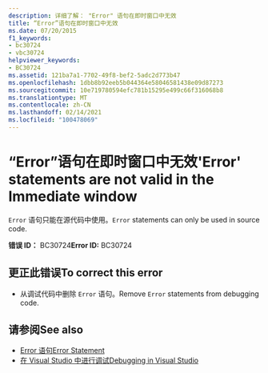 ```yaml
---
description: 详细了解： "Error" 语句在即时窗口中无效
title: “Error”语句在即时窗口中无效
ms.date: 07/20/2015
f1_keywords:
- bc30724
- vbc30724
helpviewer_keywords:
- BC30724
ms.assetid: 121ba7a1-7702-49f8-bef2-5adc2d773b47
ms.openlocfilehash: 1dbb8b92eeb5b044364e58046581438e09d87273
ms.sourcegitcommit: 10e719780594efc781b15295e499c66f316068b8
ms.translationtype: MT
ms.contentlocale: zh-CN
ms.lasthandoff: 02/14/2021
ms.locfileid: "100478069"
---
```

# <a name="error-statements-are-not-valid-in-the-immediate-window"></a><span data-ttu-id="da6f6-103">“Error”语句在即时窗口中无效</span><span class="sxs-lookup"><span data-stu-id="da6f6-103">'Error' statements are not valid in the Immediate window</span></span>

<span data-ttu-id="da6f6-104">`Error` 语句只能在源代码中使用。</span><span class="sxs-lookup"><span data-stu-id="da6f6-104">`Error` statements can only be used in source code.</span></span>  
  
 <span data-ttu-id="da6f6-105">**错误 ID：** BC30724</span><span class="sxs-lookup"><span data-stu-id="da6f6-105">**Error ID:** BC30724</span></span>  
  
## <a name="to-correct-this-error"></a><span data-ttu-id="da6f6-106">更正此错误</span><span class="sxs-lookup"><span data-stu-id="da6f6-106">To correct this error</span></span>  
  
- <span data-ttu-id="da6f6-107">从调试代码中删除 `Error` 语句。</span><span class="sxs-lookup"><span data-stu-id="da6f6-107">Remove `Error` statements from debugging code.</span></span>  
  
## <a name="see-also"></a><span data-ttu-id="da6f6-108">请参阅</span><span class="sxs-lookup"><span data-stu-id="da6f6-108">See also</span></span>

- [<span data-ttu-id="da6f6-109">Error 语句</span><span class="sxs-lookup"><span data-stu-id="da6f6-109">Error Statement</span></span>](../language-reference/statements/error-statement.md)
- [<span data-ttu-id="da6f6-110">在 Visual Studio 中进行调试</span><span class="sxs-lookup"><span data-stu-id="da6f6-110">Debugging in Visual Studio</span></span>](/visualstudio/debugger/debugger-feature-tour)
